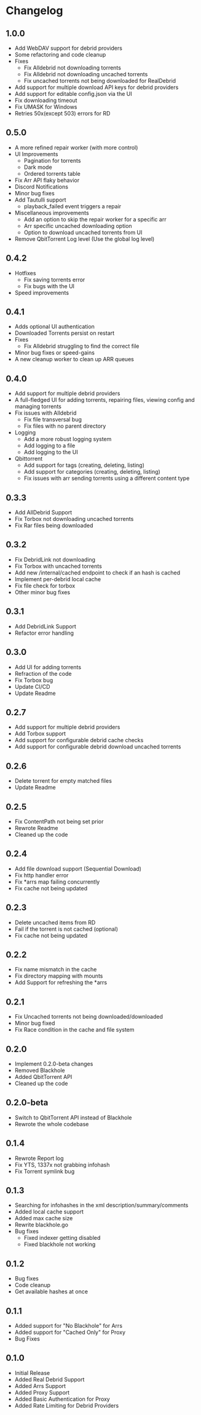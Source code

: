 # Changelog

## 1.0.0

- Add WebDAV support for debrid providers
- Some refactoring and code cleanup
- Fixes
    - Fix Alldebrid not downloading torrents
    - Fix Alldebrid not downloading uncached torrents
    - Fix uncached torrents not being downloaded for RealDebrid
- Add support for multiple download API keys for debrid providers
- Add support for editable config.json via the UI
- Fix downloading timeout
- Fix UMASK for Windows
- Retries 50x(except 503) errors for RD


## 0.5.0

- A more refined repair worker (with more control)
- UI Improvements
    - Pagination for torrents
    - Dark mode
    - Ordered torrents table
- Fix Arr API flaky behavior
- Discord Notifications
- Minor bug fixes
- Add Tautulli support
    - playback_failed event triggers a repair
- Miscellaneous improvements
    - Add an option to skip the repair worker for a specific arr
    - Arr specific uncached downloading option
    - Option to download uncached torrents from UI
- Remove QbitTorrent Log level (Use the global log level)

## 0.4.2

- Hotfixes
    - Fix saving torrents error
    - Fix bugs with the UI
- Speed improvements

## 0.4.1

- Adds optional UI authentication
- Downloaded Torrents persist on restart
- Fixes
    - Fix Alldebrid struggling to find the correct file
- Minor bug fixes or speed-gains
- A new cleanup worker to clean up ARR queues

## 0.4.0

- Add support for multiple debrid providers
- A full-fledged UI for adding torrents, repairing files, viewing config and managing torrents
- Fix issues with Alldebrid
    - Fix file transversal bug
    - Fix files with no parent directory
- Logging
    - Add a more robust logging system
    - Add logging to a file
    - Add logging to the UI
- Qbittorrent
    - Add support for tags (creating, deleting, listing)
    - Add support for categories (creating, deleting, listing)
    - Fix issues with arr sending torrents using a different content type

## 0.3.3

- Add AllDebrid Support
- Fix Torbox not downloading uncached torrents
- Fix Rar files being downloaded

## 0.3.2

- Fix DebridLink not downloading
- Fix Torbox with uncached torrents
- Add new /internal/cached endpoint to check if an hash is cached
- Implement per-debrid local cache
- Fix file check for torbox
- Other minor bug fixes

## 0.3.1

- Add DebridLink Support
- Refactor error handling

## 0.3.0

- Add UI for adding torrents
- Refraction of the code
- Fix Torbox bug
- Update CI/CD
- Update Readme

## 0.2.7

- Add support for multiple debrid providers
- Add Torbox support
- Add support for configurable debrid cache checks
- Add support for configurable debrid download uncached torrents

## 0.2.6

- Delete torrent for empty matched files
- Update Readme

## 0.2.5

- Fix ContentPath not being set prior
- Rewrote Readme
- Cleaned up the code

## 0.2.4

- Add file download support (Sequential Download)
- Fix http handler error
- Fix *arrs map failing concurrently
- Fix cache not being updated

## 0.2.3

- Delete uncached items from RD
- Fail if the torrent is not cached (optional)
- Fix cache not being updated

## 0.2.2

- Fix name mismatch in the cache
- Fix directory mapping with mounts
- Add Support for refreshing the *arrs

## 0.2.1

- Fix Uncached torrents not being downloaded/downloaded
- Minor bug fixed
- Fix Race condition in the cache and file system

## 0.2.0

- Implement 0.2.0-beta changes
- Removed Blackhole
- Added QbitTorrent API
- Cleaned up the code

## 0.2.0-beta

- Switch to QbitTorrent API instead of Blackhole
- Rewrote the whole codebase

## 0.1.4

- Rewrote Report log
- Fix YTS, 1337x not grabbing infohash
- Fix Torrent symlink bug

## 0.1.3

- Searching for infohashes in the xml description/summary/comments
- Added local cache support
- Added max cache size
- Rewrite blackhole.go
- Bug fixes
    - Fixed indexer getting disabled
    - Fixed blackhole not working

## 0.1.2

- Bug fixes
- Code cleanup
- Get available hashes at once

## 0.1.1

- Added support for "No Blackhole" for Arrs
- Added support for "Cached Only" for Proxy
- Bug Fixes

## 0.1.0

- Initial Release
- Added Real Debrid Support
- Added Arrs Support
- Added Proxy Support
- Added Basic Authentication for Proxy
- Added Rate Limiting for Debrid Providers